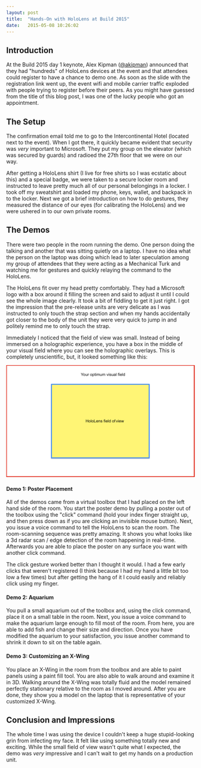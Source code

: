 ```yaml
---
layout: post
title:  "Hands-On with HoloLens at Build 2015"
date:   2015-05-08 10:26:02
---
```


## Introduction
At the Build 2015 day 1 keynote, Alex Kipman ([@akipman](https://twitter.com/akipman)) announced that they had "hundreds" of HoloLens devices at the event and that attendees could register to have a chance to demo one.  As soon as the slide with the registration link went up, the event wifi and mobile carrier traffic exploded with people trying to register before their peers.  As you might have guessed from the title of this blog post, I was one of the lucky people who got an appointment.

## The Setup
The confirmation email told me to go to the Intercontinental Hotel (located next to the event).  When I got there, it quickly became evident that security was *very* important to Microsoft.  They put my group on the elevator (which was secured by guards) and radioed the 27th floor that we were on our way.

After getting a HoloLens shirt (I live for free shirts so I was ecstatic about this) and a special badge, we were taken to a secure locker room and instructed to leave pretty much all of our personal belongings in a locker.  I took off my sweatshirt and loaded my phone, keys, wallet, and backpack in to the locker.  Next we got a brief introduction on how to do gestures, they measured the distance of our eyes (for calibrating the HoloLens) and we were ushered in to our own private rooms.

## The Demos
There were two people in the room running the demo.  One person doing the talking and another that was sitting quietly on a laptop.  I have no idea what the person on the laptop was doing which lead to later speculation among my group of attendees that they were acting as a Mechanical Turk and watching me for gestures and quickly relaying the command to the HoloLens.

The HoloLens fit over my head pretty comfortably.  They had a Microsoft logo with a box around it filling the screen and said to adjust it until I could see the whole image clearly.  It took a bit of fiddling to get it just right.  I got the impression that the pre-release units are very delicate as I was instructed to only touch the strap section and when my hands accidentally got closer to the body of the unit they were very quick to jump in and politely remind me to only touch the strap.

Immediately I noticed that the field of view was small.  Instead of being immersed on a holographic experience, you have a box in the middle of your visual field where you can see the holographic overlays.  This is completely unscientific, but, it looked something like this:

![HoloLens field of view](/images/2015/HoloLens-field-of-view.png)

#### Demo 1: Poster Placement
All of the demos came from a virtual toolbox that I had placed on the left hand side of the room.  You start the poster demo by pulling a poster out of the toolbox using the "click" command (hold your index finger straight up, and then press down as if you are clicking an invisible mouse button).  Next, you issue a voice command to tell the HoloLens to scan the room.  The room-scanning sequence was pretty amazing.  It shows you what looks like a 3d radar scan / edge detection of the room happening in real-time.  Afterwards you are able to place the poster on any surface you want with another click command.

The click gesture worked better than I thought it would.  I had a few early clicks that weren't registered (I think because I had my hand a little bit too low a few times) but after getting the hang of it I could easily and reliably click using my finger.

#### Demo 2: Aquarium
You pull a small aquarium out of the toolbox and, using the click command, place it on a small table in the room.  Next, you issue a voice command to make the aquarium large enough to fill most of the room.  From here, you are able to add fish and change their size and direction.  Once you have modified the aquarium to your satisfaction, you issue another command to shrink it down to sit on the table again.

#### Demo 3: Customizing an X-Wing
You place an X-Wing in the room from the toolbox and are able to paint panels using a paint fill tool.  You are also able to walk around and examine it in 3D.  Walking around the X-Wing was totally fluid and the model remained perfectly stationary relative to the room as I moved around.  After you are done, they show you a model on the laptop that is representative of your customized X-Wing.

## Conclusion and Impressions
The whole time I was using the device I couldn't keep a huge stupid-looking grin from infecting my face.  It felt like using something totally new and exciting.  While the small field of view wasn't quite what I expected, the demo was _very_ impressive and I can't wait to get my hands on a production unit.
